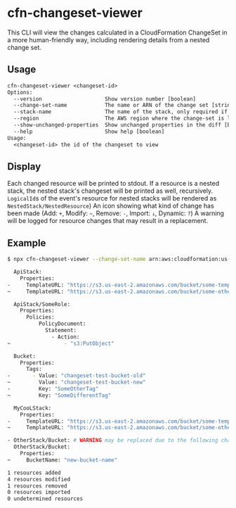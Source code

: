 # cfn-changeset-viewer

This CLI will view the changes calculated in a CloudFormation ChangeSet in a more human-friendly way, including rendering details from a nested change set.

## Usage

```txt
cfn-changeset-viewer <changeset-id>
Options:
  --version                    Show version number [boolean]
  --change-set-name            The name or ARN of the change set [string] [required]
  --stack-name                 The name of the stack, only required if the change set ARN is not specified [string]
  --region                     The AWS region where the change-set is located [string]
  --show-unchanged-properties  Show unchanged properties in the diff [boolean]
  --help                       Show help [boolean]
Usage:
  <changeset-id> the id of the changeset to view
```

## Display

Each changed resource will be printed to stdout.
If a resource is a nested stack, the nested stack's changeset will be printed as well, recursively.
`LogicalId`s of the event's resource for nested stacks will be rendered as `NestedStack/NestedResource`)
An icon showing what kind of change has been made (Add: `+`, Modify: `~`, Remove: `-`, Import: `↓`, Dynamic: `?`)
A warning will be logged for resource changes that may result in a replacement.

## Example

```sh
$ npx cfn-changeset-viewer --change-set-name arn:aws:cloudformation:us-east-1:123123123123:changeSet/release-42-1-FooBar

  ApiStack:
    Properties:
-     TemplateURL: "https://s3.us-east-2.amazonaws.com/bucket/some-template.template"
~     TemplateURL: "https://s3.us-east-2.amazonaws.com/bucket/some-other-template.template"

  ApiStack/SomeRole:
    Properties:
      Policies:
          PolicyDocument:
            Statement:
              - Action:
~                 - "s3:PutObject"

  Bucket:
    Properties:
      Tags:
-       - Value: "changeset-test-bucket-old"
~         Value: "changeset-test-bucket-new"
-         Key: "SomeOtherTag"
~         Key: "SomeDifferentTag"

  MyCooLStack:
    Properties:
-     TemplateURL: "https://s3.us-east-2.amazonaws.com/bucket/some-template.template"
~     TemplateURL: "https://s3.us-east-2.amazonaws.com/bucket/some-other-template.template"

- OtherStack/Bucket: # WARNING may be replaced due to the following changes:
  OtherStack/Bucket:
    Properties:
~     BucketName: "new-bucket-name"

1 resources added
4 resources modified
1 resources removed
0 resources imported
0 undetermined resources
```
